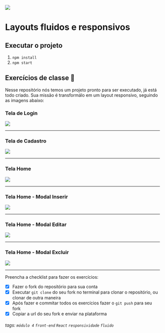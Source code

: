 ![](https://i.imgur.com/xG74tOh.png)

# Layouts fluidos e responsivos

## Executar o projeto

1. `npm install`
2. `npm start`

## Exercícios de classe 🏫

Nesse repositório nós temos um projeto pronto para ser executado, já está todo criado.
Sua missão é transformálo em um layout responsivo, seguindo as imagens abaixo:

### Tela de Login

![](https://i.imgur.com/3eLr9z9.png)

---

### Tela de Cadastro

![](https://i.imgur.com/dYPof4V.png)

---

### Tela Home

![](https://i.imgur.com/JEQTnlk.png)

---

### Tela Home - Modal Inserir

![](https://i.imgur.com/lQLGvWZ.png)

---

### Tela Home - Modal Editar

![](https://i.imgur.com/Q0egG14.png)

---

### Tela Home - Modal Excluir

![](https://i.imgur.com/nMh9SCe.png)

---

Preencha a checklist para fazer os exercícios:

- [x] Fazer o fork do repositório para sua conta
- [x] Executar `git clone` do seu fork no terminal para clonar o repositório, ou clonar de outra maneira
- [x] Após fazer e commitar todos os exercícios fazer o `git push` para seu fork
- [x] Copiar a url do seu fork e enviar na plataforma

###### tags: `módulo 4` `front-end` `React` `responsividade` `fluido`
